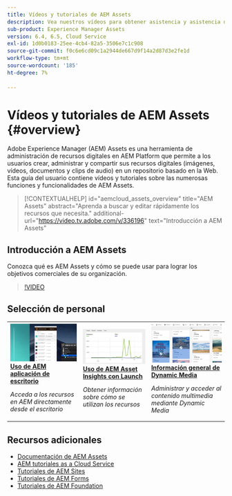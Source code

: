 ```yaml
---
title: Vídeos y tutoriales de AEM Assets
description: Vea nuestros vídeos para obtener asistencia y asistencia de AEM Asset.
sub-product: Experience Manager Assets
version: 6.4, 6.5, Cloud Service
exl-id: 1d0b0183-25ee-4cb4-82a5-3506e7c1c908
source-git-commit: f0c6e6cd09c1a2944de667d9f14a2d87d3e2fe1d
workflow-type: tm+mt
source-wordcount: '185'
ht-degree: 7%

---
```


# Vídeos y tutoriales de AEM Assets {#overview}

Adobe Experience Manager (AEM) Assets es una herramienta de administración de recursos digitales en AEM Platform que permite a los usuarios crear, administrar y compartir sus recursos digitales (imágenes, vídeos, documentos y clips de audio) en un repositorio basado en la Web. Esta guía del usuario contiene vídeos y tutoriales sobre las numerosas funciones y funcionalidades de AEM Assets.

>[!CONTEXTUALHELP]
>id="aemcloud_assets_overview"
>title="AEM Assets"
>abstract="Aprenda a buscar y editar rápidamente los recursos que necesita."
>additional-url="https://video.tv.adobe.com/v/336196" text="Introducción a AEM Assets"

## Introducción a AEM Assets

Conozca qué es AEM Assets y cómo se puede usar para lograr los objetivos comerciales de su organización.

>[!VIDEO](https://video.tv.adobe.com/v/336196/?quality=12&learn=on)

<div id="recs-overview-body-1"></div>
<div id="recs-overview-body-2"></div>
<div id="recs-overview-body-3"></div>
<div id="recs-overview-body-4"></div>
<div id="recs-overview-body-5"></div>
<div id="recs-overview-body-6"></div>

<div id="staff-picks-section">

## Selección de personal

<table>
<td>
   <a href="./creative-workflows/aem-desktop-app.md">
   <img alt="Etiquetas inteligentes mejoradas" src="./assets/overview/desktop-app.png" />
   </a>
   <div>
      <a href="./creative-workflows/aem-desktop-app.md">
      <strong>Uso de AEM aplicación de escritorio</strong>
      </a>
   </div>
   <p>
      <em>Acceda a los recursos en AEM directamente desde el escritorio</em>
   </p>
</td>
<td>
   <a href="./advanced/asset-insights-launch-tutorial.md">
   <img alt="AEM Assets Insights" src="./assets/overview/asset-insights.png"/>
   </a>
   <div>
      <a href="./advanced/asset-insights-launch-tutorial.md">
      <strong>Uso de AEM Asset Insights con Launch</strong>
      </a>
   </div>
   <p>
      <em>Obtener información sobre cómo se utilizan los recursos</em>
   <p>
</td>
<td>
   <a href="./dynamic-media/dynamic-media-overview-feature-video-use.md">
   <img alt="Información general de Dynamic Media" src="./assets/overview/dynamic-media.png" />
   </a>
   <div>
      <a href="./dynamic-media/dynamic-media-overview-feature-video-use.md">
      <strong>Información general de Dynamic Media</strong>
      </a>
   </div>
   <p>
      <em>Administrar y acceder al contenido multimedia mediante Dynamic Media</em>
   <p>
</td>
</table>

</div>

## Recursos adicionales

* [Documentación de AEM Assets ](https://experienceleague.adobe.com/docs/experience-manager-65/assets/home.html?lang=en)
* [AEM tutoriales as a Cloud Service](/help/cloud-service/overview.md)
* [Tutoriales de AEM Sites](/help/sites/overview.md)
* [Tutoriales de AEM Forms](/help/forms/overview.md)
* [Tutoriales de AEM Foundation](/help/foundation/overview.md)

